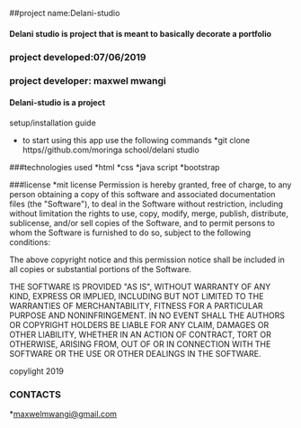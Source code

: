 ##project name:Delani-studio
#### Delani studio is  project that is meant to basically decorate a portfolio
### project developed:07/06/2019
### project developer: maxwel mwangi

#### Delani-studio is a project 

setup/installation guide
* to start using this app use the following commands
*git clone https//github.com/moringa school/delani studio

###technologies used
*html
*css
*java script
*bootstrap

###license
*mit license
Permission is hereby granted, free of charge, to any person obtaining a copy of this software and associated documentation files (the "Software"), to deal in the Software without restriction, including without limitation the rights to use, copy, modify, merge, publish, distribute, sublicense, and/or sell copies of the Software, and to permit persons to whom the Software is furnished to do so, subject to the following conditions:

The above copyright notice and this permission notice shall be included in all copies or substantial portions of the Software.

THE SOFTWARE IS PROVIDED "AS IS", WITHOUT WARRANTY OF ANY KIND, EXPRESS OR IMPLIED, INCLUDING BUT NOT LIMITED TO THE WARRANTIES OF MERCHANTABILITY, FITNESS FOR A PARTICULAR PURPOSE AND NONINFRINGEMENT. IN NO EVENT SHALL THE AUTHORS OR COPYRIGHT HOLDERS BE LIABLE FOR ANY CLAIM, DAMAGES OR OTHER LIABILITY, WHETHER IN AN ACTION OF CONTRACT, TORT OR OTHERWISE, ARISING FROM, OUT OF OR IN CONNECTION WITH THE SOFTWARE OR THE USE OR OTHER DEALINGS IN THE SOFTWARE.

copylight 2019

### CONTACTS
  *maxwelmwangi@gmail.com

